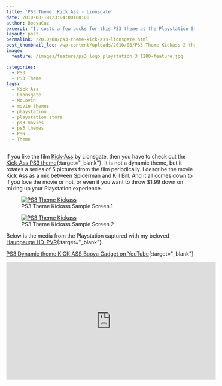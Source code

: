 ```yaml
---
title: 'PS3 Theme: Kick Ass - Lionsgate'
date: 2010-08-18T23:04:00+00:00
author: BooyaCuz
excerpt: "It costs a few bucks for this PS3 theme at the Playstation Store, but it doesn't crack my top 3. However, if you are a Kick-Ass FanBoy or FanGirl,then you should consider this theme as a viable option to show your respect to the unique film."
layout: post
permalink: /2010/08/ps3-theme-kick-ass-lionsgate.html
post_thumbnail_loc: /wp-content/uploads/2010/08/PS3-Theme-Kickass-2-thumb.jpg
image:
  feature: /images/feature/ps3_logo_playstation_3_1280-feature.jpg

categories:
  - PS3
  - PS3 Theme
tags:
  - Kick Ass
  - Lionsgate
  - McLovin
  - movie themes
  - playstation
  - playstation store
  - ps3 movies
  - ps3 themes
  - PSN
  - Theme
---
```

If you like the film [Kick-Ass](http://amzn.to/2hFfA5N) by Lionsgate, then you have to check out the [Kick-Ass PS3 theme](https://store.playstation.com/#!/en-us/games/themes/kick-ass-theme/cid=US0009-NPUP00038_00-KICKASSTHEME0001){:target="_blank"}. It is not a dynamic theme, but it rotates a series of 5 pictures from the film periodically. I describe the movie Kick Ass as a mix between Spiderman and Kill Bill. And it all comes down to if you love the movie or not, or even if you want to throw $1.99 down on mixing up your Playstation experience.
<figure>
	<a href="{{ site.cdn-url }}/wp-content/uploads/2010/08/PS3-Theme-Kickass-1.jpg">
    <img src="{{ site.cdn-url }}/wp-content/uploads/2010/08/PS3-Theme-Kickass-1-640.jpg" 
         alt="PS3 Theme Kickass" title="PS3 Theme Kickass"></a>
	<figcaption>PS3 Theme Kickass Sample Screen 1</figcaption>
</figure>
<figure>
	<a href="{{ site.cdn-url }}/wp-content/uploads/2010/08/PS3-Theme-Kickass-2.jpg">
    <img src="{{ site.cdn-url }}/wp-content/uploads/2010/08/PS3-Theme-Kickass-2-640.jpg" 
         alt="PS3 Theme Kickass" title="PS3 Theme Kickass"></a>
	<figcaption>PS3 Theme Kickass Sample Screen 2</figcaption>
</figure>

Below is the media from the Playstation captured with my beloved [Hauppauge HD-PVR](http://amzn.to/2itGjll){:target="_blank"}.

[PS3 Dynamic theme KICK ASS Booya Gadget on YouTube](https://www.youtube.com/watch?v=WErW1ajbMYs){:target="_blank"}
<iframe width="560" height="315" src="https://www.youtube.com/embed/WErW1ajbMYs" frameborder="0" allowfullscreen></iframe>